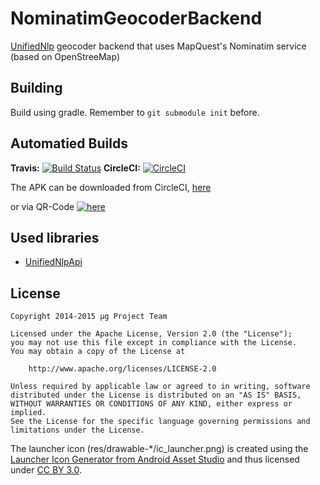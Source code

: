 NominatimGeocoderBackend
========================
[UnifiedNlp](https://github.com/microg/android_packages_apps_UnifiedNlp) geocoder backend that uses MapQuest's Nominatim service (based on OpenStreeMap)

Building
--------
Build using gradle. Remember to `git submodule init` before.

Automatied Builds
------------------
**Travis:** [![Build Status](https://travis-ci.org/microg/NominatimGeocoderBackend.png?branch=master)](https://travis-ci.org/microg/NominatimGeocoderBackend)
**CircleCI:** [![CircleCI](https://circleci.com/gh/microg/NominatimGeocoderBackend/tree/master.png?style=badge)](https://circleci.com/gh/microg/NominatimGeocoderBackend)

The APK can be downloaded from CircleCI, [here](https://circleci.com/api/v1/project/microg/NominatimGeocoderBackend/latest/artifacts/0/$CIRCLE_ARTIFACTS/NominatimGeocoderBackend.apk?filter=successful&branch=master)

or via QR-Code
[![here](https://circleci.com/api/v1/project/zoff99/NominatimGeocoderBackend/latest/artifacts/0/$CIRCLE_ARTIFACTS/QR_apk.png?filter=successful&branch=master)](https://circleci.com/api/v1/project/microg/NominatimGeocoderBackend/latest/artifacts/0/$CIRCLE_ARTIFACTS/NominatimGeocoderBackend.apk?filter=successful&branch=master)

Used libraries
--------------
-	[UnifiedNlpApi](https://github.com/microg/android_external_UnifiedNlpApi)

License
-------
    Copyright 2014-2015 μg Project Team
    
    Licensed under the Apache License, Version 2.0 (the "License");
    you may not use this file except in compliance with the License.
    You may obtain a copy of the License at
    
        http://www.apache.org/licenses/LICENSE-2.0
    
    Unless required by applicable law or agreed to in writing, software
    distributed under the License is distributed on an "AS IS" BASIS,
    WITHOUT WARRANTIES OR CONDITIONS OF ANY KIND, either express or implied.
    See the License for the specific language governing permissions and
    limitations under the License.

The launcher icon (res/drawable-*/ic_launcher.png) is created using the [Launcher Icon Generator from Android Asset Studio](https://android-ui-utils.googlecode.com/hg/asset-studio/dist/icons-launcher.html) and thus licensed under [CC BY 3.0](http://creativecommons.org/licenses/by/3.0/).
